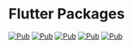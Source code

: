 # Flutter Packages

[![Pub](https://img.shields.io/badge/Palestine%20Connection-pub-blue)](https://pub.dev/packages/palestine_connection)
[![Pub](https://img.shields.io/badge/localize%20and%20translate-pub-blue)](https://pub.dev/packages/localize_and_translate)
[![Pub](https://img.shields.io/badge/Print%20Color-pub-blue)](https://pub.dev/packages/print_color)
[![Pub](https://img.shields.io/badge/User%20Auth-pub-blue)](https://pub.dev/packages/user_auth)
[![Pub](https://img.shields.io/badge/Flutter%20Hex%20Color-pub-blue)](https://pub.dev/packages/flutter_hex_color)
